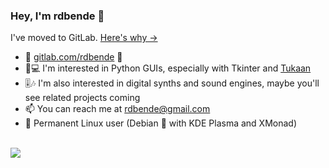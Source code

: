 ### Hey, I'm rdbende 👋

I've moved to GitLab. [Here's why ->](https://github.com/rdbende/MovedtoGitLab)

- 🦊 [gitlab.com/rdbende](https://gitlab.com/rdbende) 🦝
- :snake::computer: I'm interested in Python GUIs, especially with Tkinter and [Tukaan](https://github.com/tukaan/tukaan)
- :level_slider::notes: I'm also interested in digital synths and sound engines, maybe you'll see related projects coming
- :mailbox: You can reach me at rdbende@gmail.com
- :penguin: Permanent Linux user (Debian 🎯 with KDE Plasma and XMonad)

<br>
<img src="https://github-readme-stats.vercel.app/api?username=rdbende&show_icons=true&count_private=true&custom_title=My%20GitHub%20stats&theme=slateorange">

